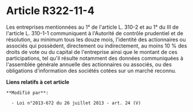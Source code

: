 # Article R322-11-4

Les entreprises mentionnées au 1° de l'article L. 310-2 et au 1° du III de l'article L. 310-1-1 communiquent à l'Autorité de
contrôle prudentiel et de résolution, au minimum tous les douze mois, l'identité des actionnaires ou associés qui possèdent,
directement ou indirectement, au moins 10 % des droits de vote ou du capital de l'entreprise ainsi que le montant de ces
participations, tel qu'il résulte notamment des données communiquées à l'assemblée générale annuelle des actionnaires ou
associés, ou des obligations d'information des sociétés cotées sur un marché reconnu.

**Liens relatifs à cet article**

	**Modifié par**:

	  - Loi n°2013-672 du 26 juillet 2013 - art. 24 (V)
